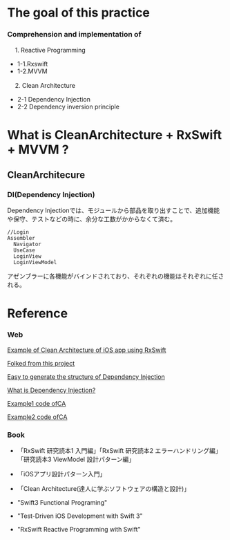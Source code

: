 
#  The goal of this practice
### Comprehension and implementation of

　   1. Reactive Programming
    
 - 1-1.Rxswift
 - 1-2.MVVM
   
　   2. Clean Architecture
    
 - 2-1 Dependency Injection  
 - 2-2 Dependency inversion principle


  
# What is CleanArchitecture + RxSwift + MVVM ?



## CleanArchitecure

### DI(Dependency Injection)
   Dependency Injectionでは、モジュールから部品を取り出すことで、追加機能や保守、テストなどの時に、余分な工数がかからなくて済む。
```
//Login
Assembler
  Navigator
  UseCase
  LoginView
  LoginViewModel
```
アゼンブラーに各機能がバインドされており、それぞれの機能はそれぞれに任される。


# Reference
### Web
[Example of Clean Architecture of iOS app using RxSwift](https://github.com/sergdort/CleanArchitectureRxSwift)

[Folked from this project](https://github.com/tuan188/MGCleanArchitecture)

[Easy to generate the structure of Dependency Injection](https://github.com/tuan188/MGiGen)

[What is Dependency Injection?](https://medium.com/makingtuenti/dependency-injection-in-swift-part-1-236fddad144a)

[Example1 code ofCA](https://github.com/peaks-cc/iOS_architecture_samplecode)

[Example2 code ofCA](https://github.com/koutalou/iOS-CleanArchitecture)

### Book
- 「RxSwift 研究読本1 入門編」「RxSwift 研究読本2 エラーハンドリング編」「研究読本3 ViewModel 設計パターン編」　

- 「iOSアプリ設計パターン入門」

- 「Clean Architecture(達人に学ぶソフトウェアの構造と設計)」

- "Swift3 Functional Programing"

- "Test-Driven iOS Development with Swift 3"

- "RxSwift Reactive Programming with Swift"

